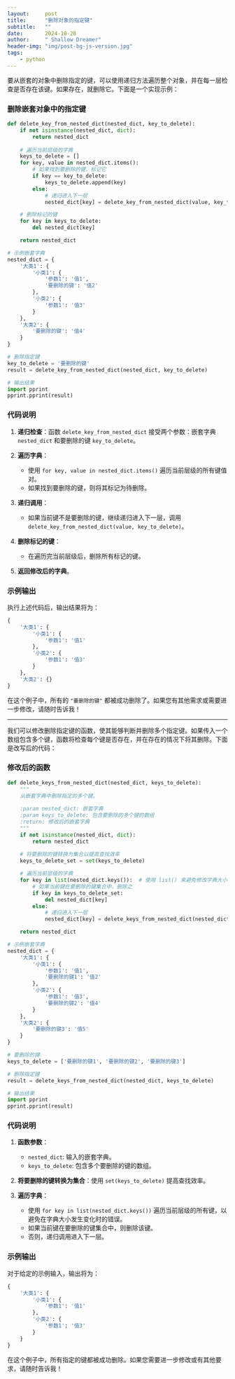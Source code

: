 ```yaml
---
layout:     post
title:      "删除对象的指定键"
subtitle:   ""
date:       2024-10-28
author:     " Shallow Dreamer"
header-img: "img/post-bg-js-version.jpg"
tags:
    - python
---
```


要从嵌套的对象中删除指定的键，可以使用递归方法遍历整个对象，并在每一层检查是否存在该键。如果存在，就删除它。下面是一个实现示例：

### 删除嵌套对象中的指定键

```python
def delete_key_from_nested_dict(nested_dict, key_to_delete):
    if not isinstance(nested_dict, dict):
        return nested_dict
    
    # 遍历当前层级的字典
    keys_to_delete = []
    for key, value in nested_dict.items():
        # 如果找到要删除的键，标记它
        if key == key_to_delete:
            keys_to_delete.append(key)
        else:
            # 递归进入下一层
            nested_dict[key] = delete_key_from_nested_dict(value, key_to_delete)

    # 删除标记的键
    for key in keys_to_delete:
        del nested_dict[key]

    return nested_dict

# 示例嵌套字典
nested_dict = {
    '大类1': {
        '小类1': {
            '参数1': '值1',
            '要删除的键': '值2'
        },
        '小类2': {
            '参数1': '值3'
        }
    },
    '大类2': {
        '要删除的键': '值4'
    }
}

# 删除指定键
key_to_delete = '要删除的键'
result = delete_key_from_nested_dict(nested_dict, key_to_delete)

# 输出结果
import pprint
pprint.pprint(result)
```

### 代码说明

1. **递归检查**：函数 `delete_key_from_nested_dict` 接受两个参数：嵌套字典 `nested_dict` 和要删除的键 `key_to_delete`。
   
2. **遍历字典**：
   - 使用 `for key, value in nested_dict.items()` 遍历当前层级的所有键值对。
   - 如果找到要删除的键，则将其标记为待删除。

3. **递归调用**：
   - 如果当前键不是要删除的键，继续递归进入下一层，调用 `delete_key_from_nested_dict(value, key_to_delete)`。

4. **删除标记的键**：
   - 在遍历完当前层级后，删除所有标记的键。

5. **返回修改后的字典**。

### 示例输出

执行上述代码后，输出结果将为：

```python
{
    '大类1': {
        '小类1': {
            '参数1': '值1'
        },
        '小类2': {
            '参数1': '值3'
        }
    },
    '大类2': {}
}
```

在这个例子中，所有的 `"要删除的键"` 都被成功删除了。如果您有其他需求或需要进一步修改，请随时告诉我！

------

我们可以修改删除指定键的函数，使其能够判断并删除多个指定键。如果传入一个数组包含多个键，函数将检查每个键是否存在，并在存在的情况下将其删除。下面是改写后的代码：

### 修改后的函数

```python
def delete_keys_from_nested_dict(nested_dict, keys_to_delete):
    """
    从嵌套字典中删除指定的多个键。
    
    :param nested_dict: 嵌套字典
    :param keys_to_delete: 包含要删除的多个键的数组
    :return: 修改后的嵌套字典
    """
    if not isinstance(nested_dict, dict):
        return nested_dict
    
    # 将要删除的键转换为集合以提高查找效率
    keys_to_delete_set = set(keys_to_delete)

    # 遍历当前层级的字典
    for key in list(nested_dict.keys()):  # 使用 list() 来避免修改字典大小时的问题
        # 如果当前键在要删除的键集合中，删除之
        if key in keys_to_delete_set:
            del nested_dict[key]
        else:
            # 递归进入下一层
            nested_dict[key] = delete_keys_from_nested_dict(nested_dict[key], keys_to_delete)

    return nested_dict

# 示例嵌套字典
nested_dict = {
    '大类1': {
        '小类1': {
            '参数1': '值1',
            '要删除的键1': '值2'
        },
        '小类2': {
            '参数1': '值3',
            '要删除的键2': '值4'
        }
    },
    '大类2': {
        '要删除的键3': '值5'
    }
}

# 要删除的键
keys_to_delete = ['要删除的键1', '要删除的键2', '要删除的键3']

# 删除指定键
result = delete_keys_from_nested_dict(nested_dict, keys_to_delete)

# 输出结果
import pprint
pprint.pprint(result)
```

### 代码说明

1. **函数参数**：
   - `nested_dict`: 输入的嵌套字典。
   - `keys_to_delete`: 包含多个要删除的键的数组。

2. **将要删除的键转换为集合**：使用 `set(keys_to_delete)` 提高查找效率。

3. **遍历字典**：
   - 使用 `for key in list(nested_dict.keys())` 遍历当前层级的所有键，以避免在字典大小发生变化时的错误。
   - 如果当前键在要删除的键集合中，则删除该键。
   - 否则，递归调用进入下一层。

### 示例输出

对于给定的示例输入，输出将为：

```python
{
    '大类1': {
        '小类1': {
            '参数1': '值1'
        },
        '小类2': {
            '参数1': '值3'
        }
    }
}
```

在这个例子中，所有指定的键都被成功删除。如果您需要进一步修改或有其他要求，请随时告诉我！
